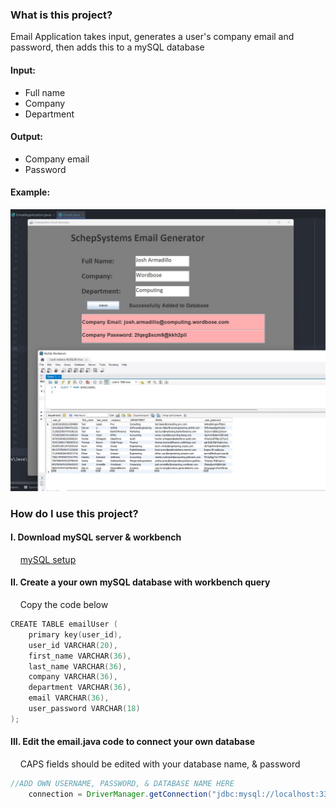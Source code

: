 ### What is this project?

Email Application takes input, generates a user's company email and password, then adds this to a mySQL database

#### Input:
* Full name
* Company
* Department

#### Output:
* Company email
* Password

#### Example:
![Program & SQL](https://github.com/hunterschep/email-application/blob/master/images/DEMONSTRATION.jpg)


### How do I use this project?

#### I. Download mySQL server & workbench
&nbsp;&nbsp;&nbsp; [mySQL setup](https://www.youtube.com/watch?v=OM4aZJW_Ojs)

#### II. Create a your own mySQL database with workbench query

&nbsp;&nbsp;&nbsp; Copy the code below
```kotlin
CREATE TABLE emailUser (
    primary key(user_id),
    user_id VARCHAR(20),
    first_name VARCHAR(36),
    last_name VARCHAR(36),
    company VARCHAR(36),
    department VARCHAR(36),
    email VARCHAR(36),
    user_password VARCHAR(18)
);
```


#### III. Edit the email.java code to connect your own database
&nbsp;&nbsp;&nbsp; CAPS fields should be edited with your database name, & password
```java
//ADD OWN USERNAME, PASSWORD, & DATABASE NAME HERE
    connection = DriverManager.getConnection("jdbc:mysql://localhost:3306/DATABASENAME", "root", "PASSWORD");
```
